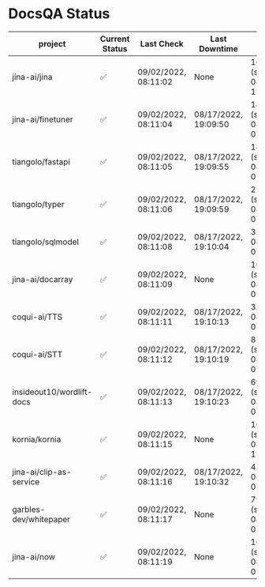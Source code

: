 # DocsQA Status

|         project         |Current Status|     Last Check     |   Last Downtime    |              % Uptime               |
|-------------------------|--------------|--------------------|--------------------|-------------------------------------|
|jina-ai/jina             |✅            |09/02/2022, 08:11:02|None                |100.000 (since 08/29/2022, 11:24:14) |
|jina-ai/finetuner        |✅            |09/02/2022, 08:11:04|08/17/2022, 19:09:50|1828.335 (since 08/15/2022, 07:09:42)|
|tiangolo/fastapi         |✅            |09/02/2022, 08:11:05|08/17/2022, 19:09:55|1827.478 (since 08/15/2022, 07:09:42)|
|tiangolo/typer           |✅            |09/02/2022, 08:11:06|08/17/2022, 19:09:59|2237.432 (since 08/15/2022, 07:09:42)|
|tiangolo/sqlmodel        |✅            |09/02/2022, 08:11:08|08/17/2022, 19:10:04|3.935 (since 08/15/2022, 07:09:42)   |
|jina-ai/docarray         |✅            |09/02/2022, 08:11:09|None                |100.000 (since 08/24/2022, 01:39:12) |
|coqui-ai/TTS             |✅            |09/02/2022, 08:11:11|08/17/2022, 19:10:13|3.932 (since 08/15/2022, 07:09:42)   |
|coqui-ai/STT             |✅            |09/02/2022, 08:11:12|08/17/2022, 19:10:19|874.844 (since 08/15/2022, 07:09:42) |
|insideout10/wordlift-docs|✅            |09/02/2022, 08:11:13|08/17/2022, 19:10:23|690.761 (since 08/15/2022, 07:09:42) |
|kornia/kornia            |✅            |09/02/2022, 08:11:15|None                |100.000 (since 08/30/2022, 13:49:49) |
|jina-ai/clip-as-service  |✅            |09/02/2022, 08:11:16|08/17/2022, 19:10:32|4.251 (since 08/15/2022, 07:09:42)   |
|garbles-dev/whitepaper   |✅            |09/02/2022, 08:11:17|None                |79.396 (since 08/24/2022, 01:39:12)  |
|jina-ai/now              |✅            |09/02/2022, 08:11:19|None                |100.000 (since 08/24/2022, 01:39:12) |
